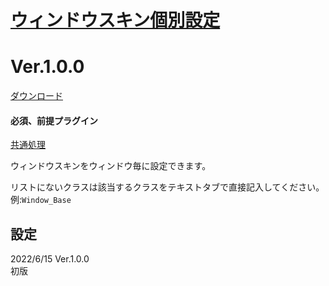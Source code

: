 # [ウィンドウスキン個別設定](https://raw.githubusercontent.com/nuun888/MZ/master/NUUN_WindowSkinIndividual.js)
# Ver.1.0.0
[ダウンロード](https://raw.githubusercontent.com/nuun888/MZ/master/NUUN_WindowSkinIndividual.js)
#### 必須、前提プラグイン
[共通処理](https://github.com/nuun888/MZ/blob/master/README/Base.md)  

ウィンドウスキンをウィンドウ毎に設定できます。  

リストにないクラスは該当するクラスをテキストタブで直接記入してください。  
例:`Window_Base `

## 設定
2022/6/15 Ver.1.0.0  
初版  
